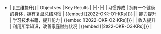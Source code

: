 - | [[三维提升]]
    | Objectives | Key Results |
    |-|-|-|
    | 习惯养成 | 拥有一个健康的身体，拥有复盘总结习惯 | {{embed [[2022-OKR-O1-KRs]]}} |
    | 能力提升 | 学习技术书籍，提升能力 | {{embed [[2022-OKR-O2-KRs]]}} |
    | 收入提升 | 利用所学知识，改善家庭财务状况 | {{embed [[2022-OKR-O3-KRs]]}} |